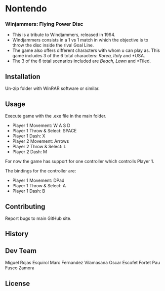 # Nontendo
### Winjammers: Flying Power Disc
* This is a tribute to Windjammers, released in 1994.
* Windjammers consists in a 1 vs 1 match in which the objective is to throw the disc inside the rival Goal Line.
* The game also offers different characters with whom u can play as. This game includes 3 of the 6 total characters: *Korea, Italy* and *USA.
* The 3 of the 6 total scenarios included are *Beach, Lawn* and *Tiled.

## Installation
Un-zip folder with WinRAR software or similar.

## Usage
Execute game with the .exe file in the main folder.
* Player 1 Movement: W A S D
* Player 1 Throw & Select: SPACE
* Player 1 Dash: X
* Player 2 Movement: Arrows
* Player 2 Throw & Select: L
* Player 2 Dash: M

For now the game has support for one controller which controlls Player 1.

The bindings for the controller are:
* Player 1 Movement: DPad
* Player 1 Throw & Select: A
* Player 1 Dash: B


## Contributing
Report bugs to main GitHub site.

## History


## Dev Team
Miguel Rojas Esquirol
Marc Fernandez Vilamasana
Oscar Escofet Fortet
Pau Fusco Zamora

## License
